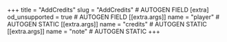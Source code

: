 +++
title = "AddCredits"
slug = "AddCredits" # AUTOGEN FIELD
[extra]
od_unsupported = true # AUTOGEN FIELD
[[extra.args]]
name = "player" # AUTOGEN STATIC
[[extra.args]]
name = "credits" # AUTOGEN STATIC
[[extra.args]]
name = "note" # AUTOGEN STATIC
+++